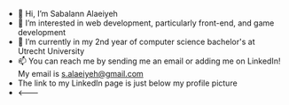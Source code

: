 - 👋 Hi, I’m Sabalann Alaeiyeh
- 👀 I’m interested in web development, particularly front-end, and game development
- 🌱 I’m currently in my 2nd year of computer science bachelor's at Utrecht University
- 📫 You can reach me by sending me an email or adding me on LinkedIn! My email is s.alaeiyeh@gmail.com
- The link to my LinkedIn page is just below my profile picture
- <---
